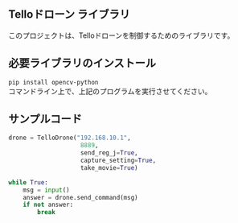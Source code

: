 ## Telloドローン ライブラリ
このプロジェクトは、Telloドローンを制御するためのライブラリです。

## 必要ライブラリのインストール
```pip install opencv-python```  
コマンドライン上で、上記のプログラムを実行させてください。

## サンプルコード

```Python
drone = TelloDrone("192.168.10.1",
                    8889,
                    send_reg_j=True,
                    capture_setting=True,
                    take_movie=True)

while True:
    msg = input()
    answer = drone.send_command(msg)
    if not answer:
        break
```